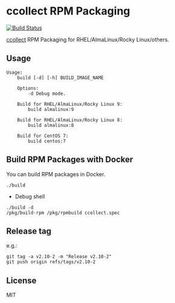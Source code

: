 # ccollect RPM Packaging

[![Build Status](https://github.com/jfut/ccollect-rpm/workflows/test/badge.svg?branch=master)](https://github.com/jfut/ccollect-rpm/actions?query=workflow%3Atest)

[ccollect](https://www.nico.schottelius.org/software/ccollect/) RPM Packaging for RHEL/AlmaLinux/Rocky Linux/others.

## Usage

```
Usage:
    build [-d] [-h] BUILD_IMAGE_NAME

    Options:
        -d Debug mode.

    Build for RHEL/AlmaLinux/Rocky Linux 9:
        build almalinux:9

    Build for RHEL/AlmaLinux/Rocky Linux 8:
        build almalinux:8

    Build for CentOS 7:
        build centos:7
```

## Build RPM Packages with Docker

You can build RPM packages in Docker.

```
./build
```

- Debug shell

```
./build -d
/pkg/build-rpm /pkg/rpmbuild ccollect.spec
```

## Release tag

e.g.:

```
git tag -a v2.10-2 -m "Release v2.10-2"
git push origin refs/tags/v2.10-2
```

## License

MIT

